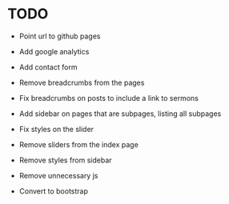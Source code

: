 
# TODO

* Point url to github pages
* Add google analytics

* Add contact form
* Remove breadcrumbs from the pages
* Fix breadcrumbs on posts to include a link to sermons
* Add sidebar on pages that are subpages, listing all subpages
* Fix styles on the slider
* Remove sliders from the index page
* Remove styles from sidebar
* Remove unnecessary js
* Convert to bootstrap
